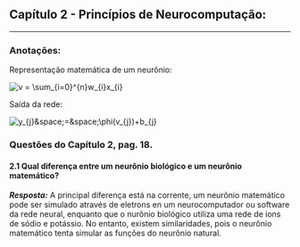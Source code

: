 ## Capítulo 2 - Princípios de Neurocomputação:

<hr>

### Anotações:
Representação matemática de um neurônio:

<img src="https://latex.codecogs.com/svg.image?v&space;=&space;\sum_{i=0}^{n}w_{i}x_{i}" title="v = \sum_{i=0}^{n}w_{i}x_{i}" />

Saída da rede:

<img src="https://latex.codecogs.com/svg.image?y_{j}&space;=&space;\phi(v_{j})&plus;b_{j}" title="y_{j}&space;=&space;\phi(v_{j})+b_{j}" />


### Questões do Capítulo 2, pag. 18.

#### 2.1 Qual diferença entre um neurônio biológico e um neurônio matemático?

***Resposta:***
A principal diferença está na corrente, um neurônio matemático pode ser simulado através de eletrons en um neurocomputador ou software da rede neural, enquanto que o nurônio biológico utiliza uma rede de ions de sódio e potássio. No entanto, existem similaridades, pois o neurônio matemático tenta simular as funções do neurônio natural.